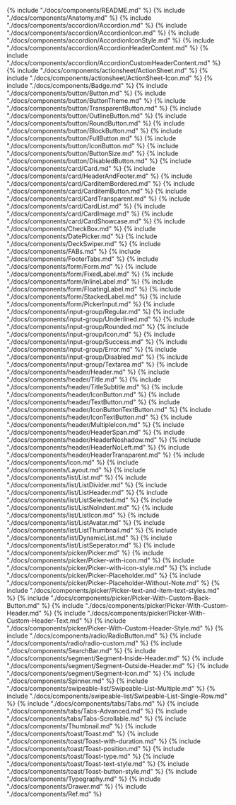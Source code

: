 {% include "./docs/components/README.md" %}
{% include "./docs/components/Anatomy.md" %}
{% include "./docs/components/accordion/Accordion.md" %}
{% include "./docs/components/accordion/AccordionIcon.md" %}
{% include "./docs/components/accordion/AccordionIconStyle.md" %}
{% include "./docs/components/accordion/AccordionHeaderContent.md" %}
{% include "./docs/components/accordion/AccordionCustomHeaderContent.md" %}
{% include "./docs/components/actionsheet/ActionSheet.md" %}
{% include "./docs/components/actionsheet/ActionSheet-Icon.md" %}
{% include "./docs/components/Badge.md" %}
{% include "./docs/components/button/Button.md" %}
{% include "./docs/components/button/ButtonTheme.md" %}
{% include "./docs/components/button/TransparentButton.md" %}
{% include "./docs/components/button/OutlineButton.md" %}
{% include "./docs/components/button/RoundButton.md" %}
{% include "./docs/components/button/BlockButton.md" %}
{% include "./docs/components/button/FullButton.md" %}
{% include "./docs/components/button/IconButton.md" %}
{% include "./docs/components/button/ButtonSize.md" %}
{% include "./docs/components/button/DisabledButton.md" %}
{% include "./docs/components/card/Card.md" %}
{% include "./docs/components/card/HeaderAndFooter.md" %}
{% include "./docs/components/card/CarditemBordered.md" %}
{% include "./docs/components/card/CarditemButton.md" %}
{% include "./docs/components/card/CardTransparent.md" %}
{% include "./docs/components/card/CardList.md" %}
{% include "./docs/components/card/CardImage.md" %}
{% include "./docs/components/card/CardShowcase.md" %}
{% include "./docs/components/CheckBox.md" %}
{% include "./docs/components/DatePicker.md" %}
{% include "./docs/components/DeckSwiper.md" %}
{% include "./docs/components/FABs.md" %}
{% include "./docs/components/FooterTabs.md" %}
{% include "./docs/components/form/Form.md" %}
{% include "./docs/components/form/FixedLabel.md" %}
{% include "./docs/components/form/InlineLabel.md" %}
{% include "./docs/components/form/FloatingLabel.md" %}
{% include "./docs/components/form/StackedLabel.md" %}
{% include "./docs/components/form/PickerInput.md" %}
{% include "./docs/components/input-group/Regular.md" %}
{% include "./docs/components/input-group/Underlined.md" %}
{% include "./docs/components/input-group/Rounded.md" %}
{% include "./docs/components/input-group/Icon.md" %}
{% include "./docs/components/input-group/Success.md" %}
{% include "./docs/components/input-group/Error.md" %}
{% include "./docs/components/input-group/Disabled.md" %}
{% include "./docs/components/input-group/Textarea.md" %}
{% include "./docs/components/header/Header.md" %}
{% include "./docs/components/header/Title.md" %}
{% include "./docs/components/header/TitleSubtitle.md" %}
{% include "./docs/components/header/IconButton.md" %}
{% include "./docs/components/header/TextButton.md" %}
{% include "./docs/components/header/IconButtonTextButton.md" %}
{% include "./docs/components/header/IconTextButton.md" %}
{% include "./docs/components/header/MultipleIcon.md" %}
{% include "./docs/components/header/HeaderSpan.md" %}
{% include "./docs/components/header/HeaderNoshadow.md" %}
{% include "./docs/components/header/HeaderNoLeft.md" %}
{% include "./docs/components/header/HeaderTransparent.md" %}
{% include "./docs/components/Icon.md" %}
{% include "./docs/components/Layout.md" %}
{% include "./docs/components/list/List.md" %}
{% include "./docs/components/list/ListDivider.md" %}
{% include "./docs/components/list/ListHeader.md" %}
{% include "./docs/components/list/ListSelected.md" %}
{% include "./docs/components/list/ListNoIndent.md" %}
{% include "./docs/components/list/ListIcon.md" %}
{% include "./docs/components/list/ListAvatar.md" %}
{% include "./docs/components/list/ListThumbnail.md" %}
{% include "./docs/components/list/DynamicList.md" %}
{% include "./docs/components/list/ListSeperator.md" %}
{% include "./docs/components/picker/Picker.md" %}
{% include "./docs/components/picker/Picker-with-icon.md" %}
{% include "./docs/components/picker/Picker-with-icon-style.md" %}
{% include "./docs/components/picker/Picker-Placeholder.md" %}
{% include "./docs/components/picker/Picker-Placeholder-Without-Note.md" %}
{% include "./docs/components/picker/Picker-text-and-item-text-styles.md" %}
{% include "./docs/components/picker/Picker-With-Custom-Back-Button.md" %}
{% include "./docs/components/picker/Picker-With-Custom-Header.md" %}
{% include "./docs/components/picker/Picker-With-Custom-Header-Text.md" %}
{% include "./docs/components/picker/Picker-With-Custom-Header-Style.md" %}
{% include "./docs/components/radio/RadioButton.md" %}
{% include "./docs/components/radio/radio-custom.md" %}
{% include "./docs/components/SearchBar.md" %}
{% include "./docs/components/segment/Segment-Inside-Header.md" %}
{% include "./docs/components/segment/Segment-Outside-Header.md" %}
{% include "./docs/components/segment/Segment-Icon.md" %}
{% include "./docs/components/Spinner.md" %}
{% include "./docs/components/swipeable-list/Swipeable-List-Multiple.md" %}
{% include "./docs/components/swipeable-list/Swipeable-List-Single-Row.md" %}
{% include "./docs/components/tabs/Tabs.md" %}
{% include "./docs/components/tabs/Tabs-Advanced.md" %}
{% include "./docs/components/tabs/Tabs-Scrollable.md" %}
{% include "./docs/components/Thumbnail.md" %}
{% include "./docs/components/toast/Toast.md" %}
{% include "./docs/components/toast/Toast-with-duration.md" %}
{% include "./docs/components/toast/Toast-position.md" %}
{% include "./docs/components/toast/Toast-type.md" %}
{% include "./docs/components/toast/Toast-text-style.md" %}
{% include "./docs/components/toast/Toast-button-style.md" %}
{% include "./docs/components/Typography.md" %}
{% include "./docs/components/Drawer.md" %}
{% include "./docs/components/Ref.md" %}
